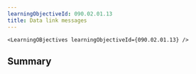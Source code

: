 ```yaml
---
learningObjectiveId: 090.02.01.13
title: Data link messages
---
```


```tsx eval
<LearningOBjectives learningObjectiveId={090.02.01.13} />
```

## Summary
